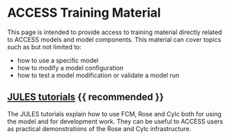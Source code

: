 # ACCESS Training Material

This page is intended to provide access to training material directly related to ACCESS models and model components. This material can cover topics such as but not limited to:

 - how to use a specific model
 - how to modify a model configuration
 - how to test a model modification or validate a model run

## [JULES tutorials][jules-tutorials] {{ recommended }}

The JULES tutorials explain how to use FCM, Rose and Cylc both for using the model and for development work. They can be useful to ACCESS users as practical demonstrations of the Rose and Cylc infrastructure.

[jules-tutorials]: https://jules-lsm.github.io/tutorial/bg_info/tutorial_julesrose/index.html
